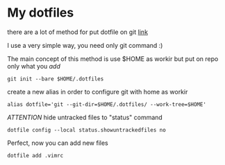 # My dotfiles

there are a lot of method for put dotfile on git [link](https://dotfiles.github.io/)

I use a very simple way, you need only git command :)

The main concept of this method is use $HOME as workir but put on repo only what you *add* 

````
git init --bare $HOME/.dotfiles
````

create a new alias in order to configure git with home as workir
````
alias dotfile='git --git-dir=$HOME/.dotfiles/ --work-tree=$HOME'
````

*ATTENTION* hide untracked files to "status" command
````
dotfile config --local status.showuntrackedfiles no
````

Perfect, now you can add new files
````
dotfile add .vimrc
````



